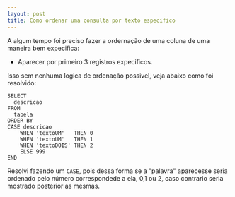```yaml
---
layout: post
title: Como ordenar uma consulta por texto especifico
---
```


A algum tempo foi preciso fazer a ordernação de uma coluna de uma maneira bem expecifica:
 - Aparecer por primeiro 3 registros expecificos.  
 
Isso sem nenhuma logica de ordenação possivel, veja abaixo como foi resolvido:

```
SELECT
  descricao
FROM
  tabela
ORDER BY
CASE descricao
    WHEN 'textoUM'   THEN 0
    WHEN 'textoUM'   THEN 1
    WHEN 'textoDOIS' THEN 2
    ELSE 999
END
```

Resolvi fazendo um `CASE`, pois dessa forma se a "palavra" aparecesse seria ordenado pelo número 
correspondede a ela, 0,1 ou 2, caso contrario seria mostrado posterior as mesmas.
